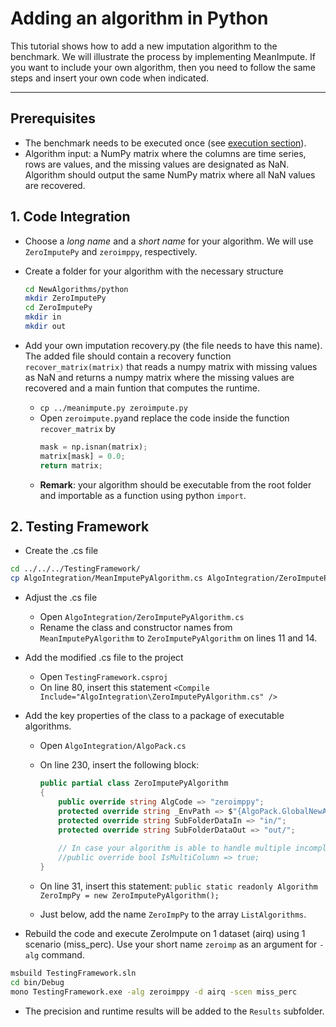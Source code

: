 # Adding an algorithm in Python


This tutorial shows how to add a new imputation algorithm to the benchmark. We will illustrate the process by implementing MeanImpute. If you want to include your own algorithm, then you need to follow the same steps and insert your own code when indicated.
___

## Prerequisites

- The benchmark needs to be executed once (see [execution section](https://github.com/eXascaleInfolab/bench-vldb20)). 
- Algorithm input: a NumPy matrix where the columns are time series, rows are values, and the missing values are designated as NaN. Algorithm should output the same NumPy matrix where all NaN values are recovered. 


## 1. Code Integration

- Choose a *long name* and a *short name* for your algorithm. We will use `ZeroImputePy` and `zeroimppy`, respectively.

- Create a folder for your algorithm with the necessary structure
    ```bash
    cd NewAlgorithms/python
    mkdir ZeroImputePy
    cd ZeroImputePy
    mkdir in
    mkdir out
    ```

- Add your own imputation recovery.py  (the file needs to have this name). The added file should contain a recovery function `recover_matrix(matrix)` that reads a numpy matrix with missing values as NaN and returns a numpy matrix where the missing values are recovered and a main funtion that computes the runtime.

    - `cp ../meanimpute.py zeroimpute.py`
    - Open `zeroimpute.py`and replace the code inside the function `recover_matrix` by
        ```python
        mask = np.isnan(matrix);
        matrix[mask] = 0.0;
        return matrix;
        ```
    - **Remark**: your algorithm should be executable from the root folder and importable as a function using python `import`.


## 2. Testing Framework

- Create the .cs file

```bash
cd ../../../TestingFramework/
cp AlgoIntegration/MeanImputePyAlgorithm.cs AlgoIntegration/ZeroImputePyAlgorithm.cs
```

- Adjust the .cs file
    - Open `AlgoIntegration/ZeroImputePyAlgorithm.cs`
    - Rename the class and constructor names from `MeanImputePyAlgorithm` to `ZeroImputePyAlgorithm` on lines 11 and 14.

- Add the modified .cs file to the project
    - Open `TestingFramework.csproj`
    - On line 80, insert this statement `<Compile Include="AlgoIntegration\ZeroImputePyAlgorithm.cs" />`


- Add the key properties of the class to a package of executable algorithms.
    - Open `AlgoIntegration/AlgoPack.cs`
    - On line 230, insert the following block: 
        ```C#
        public partial class ZeroImputePyAlgorithm
        {
            public override string AlgCode => "zeroimppy";
            protected override string _EnvPath => $"{AlgoPack.GlobalNewAlgorithmsLocation}python/";
            protected override string SubFolderDataIn => "in/";
            protected override string SubFolderDataOut => "out/";
            
            // In case your algorithm is able to handle multiple incomplete time series, uncomment the following line 
            //public override bool IsMultiColumn => true;
        }
        ```
    
    - On line 31, insert this statement: `public static readonly Algorithm ZeroImpPy = new ZeroImputePyAlgorithm();`

    - Just below, add the name `ZeroImpPy` to the array `ListAlgorithms`.

- Rebuild the code and execute ZeroImpute on 1 dataset (airq) using 1 scenario (miss_perc). Use your short name `zeroimp` as an argument for `-alg` command.

```bash
msbuild TestingFramework.sln
cd bin/Debug
mono TestingFramework.exe -alg zeroimppy -d airq -scen miss_perc
```

- The precision and runtime results will be added to the `Results` subfolder.
